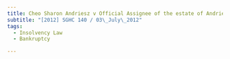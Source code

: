 ```yaml
---
title: Cheo Sharon Andriesz v Official Assignee of the estate of Andriesz Paul Matthew, a bankrupt 
subtitle: "[2012] SGHC 140 / 03\_July\_2012"
tags:
  - Insolvency Law
  - Bankruptcy

---
```


